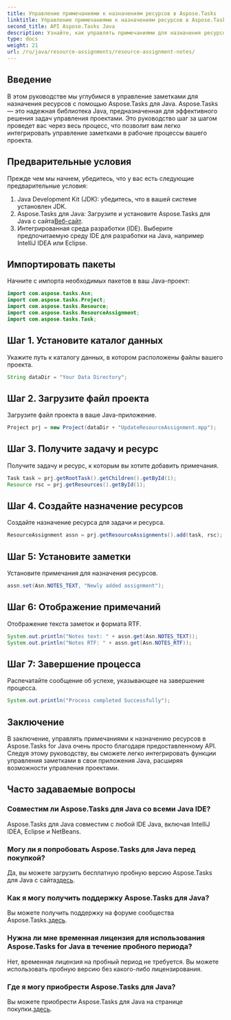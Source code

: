 ```yaml
---
title: Управление примечаниями к назначениям ресурсов в Aspose.Tasks
linktitle: Управление примечаниями к назначениям ресурсов в Aspose.Tasks
second_title: API Aspose.Tasks Java
description: Узнайте, как управлять примечаниями для назначения ресурсов в Aspose.Tasks для Java. Пошаговое руководство для бесшовной интеграции.
type: docs
weight: 21
url: /ru/java/resource-assignments/resource-assignment-notes/
---
```

## Введение
В этом руководстве мы углубимся в управление заметками для назначения ресурсов с помощью Aspose.Tasks для Java. Aspose.Tasks — это надежная библиотека Java, предназначенная для эффективного решения задач управления проектами. Это руководство шаг за шагом проведет вас через весь процесс, что позволит вам легко интегрировать управление заметками в рабочие процессы вашего проекта.
## Предварительные условия
Прежде чем мы начнем, убедитесь, что у вас есть следующие предварительные условия:
1. Java Development Kit (JDK): убедитесь, что в вашей системе установлен JDK.
2.  Aspose.Tasks для Java: Загрузите и установите Aspose.Tasks для Java с сайта[Веб-сайт](https://releases.aspose.com/tasks/java/).
3. Интегрированная среда разработки (IDE). Выберите предпочитаемую среду IDE для разработки на Java, например IntelliJ IDEA или Eclipse.

## Импортировать пакеты
Начните с импорта необходимых пакетов в ваш Java-проект:
```java
import com.aspose.tasks.Asn;
import com.aspose.tasks.Project;
import com.aspose.tasks.Resource;
import com.aspose.tasks.ResourceAssignment;
import com.aspose.tasks.Task;
```

## Шаг 1. Установите каталог данных
Укажите путь к каталогу данных, в котором расположены файлы вашего проекта.
```java
String dataDir = "Your Data Directory";
```
## Шаг 2. Загрузите файл проекта
Загрузите файл проекта в ваше Java-приложение.
```java
Project prj = new Project(dataDir + "UpdateResourceAssignment.mpp");
```
## Шаг 3. Получите задачу и ресурс
Получите задачу и ресурс, к которым вы хотите добавить примечания.
```java
Task task = prj.getRootTask().getChildren().getById(1);
Resource rsc = prj.getResources().getById(1);
```
## Шаг 4. Создайте назначение ресурсов
Создайте назначение ресурса для задачи и ресурса.
```java
ResourceAssignment assn = prj.getResourceAssignments().add(task, rsc);
```
## Шаг 5: Установите заметки
Установите примечания для назначения ресурсов.
```java
assn.set(Asn.NOTES_TEXT, "Newly added assignment");
```
## Шаг 6: Отображение примечаний
Отображение текста заметок и формата RTF.
```java
System.out.println("Notes text: " + assn.get(Asn.NOTES_TEXT));
System.out.println("Notes RTF: " + assn.get(Asn.NOTES_RTF));
```
## Шаг 7: Завершение процесса
Распечатайте сообщение об успехе, указывающее на завершение процесса.
```java
System.out.println("Process completed Successfully");
```

## Заключение
В заключение, управлять примечаниями к назначению ресурсов в Aspose.Tasks for Java очень просто благодаря предоставленному API. Следуя этому руководству, вы сможете легко интегрировать функции управления заметками в свои приложения Java, расширяя возможности управления проектами.
## Часто задаваемые вопросы
### Совместим ли Aspose.Tasks для Java со всеми Java IDE?
Aspose.Tasks для Java совместим с любой IDE Java, включая IntelliJ IDEA, Eclipse и NetBeans.
### Могу ли я попробовать Aspose.Tasks для Java перед покупкой?
 Да, вы можете загрузить бесплатную пробную версию Aspose.Tasks для Java с сайта[здесь](https://releases.aspose.com/).
### Как я могу получить поддержку Aspose.Tasks для Java?
 Вы можете получить поддержку на форуме сообщества Aspose.Tasks.[здесь](https://forum.aspose.com/c/tasks/15).
### Нужна ли мне временная лицензия для использования Aspose.Tasks for Java в течение пробного периода?
Нет, временная лицензия на пробный период не требуется. Вы можете использовать пробную версию без какого-либо лицензирования.
### Где я могу приобрести Aspose.Tasks для Java?
Вы можете приобрести Aspose.Tasks для Java на странице покупки.[здесь](https://purchase.aspose.com/buy).